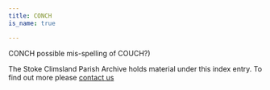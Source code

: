 ```yaml
---
title: CONCH
is_name: true

---
```


CONCH possible mis-spelling of COUCH?)


The Stoke Climsland Parish Archive holds material under this index entry. To find out more please [contact us](/contact/)
